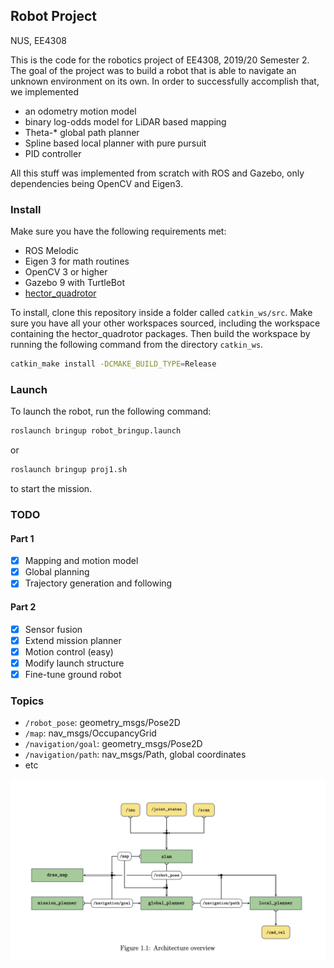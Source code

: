 ## Robot Project
NUS, EE4308

This is the code for the robotics project of EE4308, 2019/20 Semester 2. The goal of the project was
to build a robot that is able to navigate an unknown environment on its own. In order to
successfully accomplish that, we implemented

- an odometry motion model
- binary log-odds model for LiDAR based mapping
- Theta-\* global path planner
- Spline based local planner with pure pursuit
- PID controller

All this stuff was implemented from scratch with ROS and Gazebo, only dependencies being OpenCV and Eigen3.

### Install
Make sure you have the following requirements met:
- ROS Melodic
- Eigen 3 for math routines
- OpenCV 3 or higher
- Gazebo 9 with TurtleBot
- [hector_quadrotor](https://github.com/tu-darmstadt-ros-pkg/hector_quadrotor)

To install, clone this repository inside a folder called `catkin_ws/src`. Make sure you have all your other workspaces sourced, including the workspace containing the hector_quadrotor packages. Then build the workspace by running the following command from the directory `catkin_ws`.
```bash
catkin_make install -DCMAKE_BUILD_TYPE=Release
```

### Launch
To launch the robot, run the following command:
```bash
roslaunch bringup robot_bringup.launch
```
or
```bash
roslaunch bringup proj1.sh
```
to start the mission.

### TODO
#### Part 1
- [x] Mapping and motion model
- [x] Global planning
- [x] Trajectory generation and following

#### Part 2
- [x] Sensor fusion
- [x] Extend mission planner
- [x] Motion control (easy)
- [x] Modify launch structure
- [x] Fine-tune ground robot

### Topics
- `/robot_pose`: geometry\_msgs/Pose2D
- `/map`: nav\_msgs/OccupancyGrid
- `/navigation/goal`: geometry\_msgs/Pose2D
- `/navigation/path`: nav\_msgs/Path, global coordinates
- etc

<img src="architecture.png" alt="Architecture overview" width="660px" />
